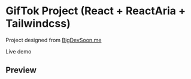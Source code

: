 # GifTok Project (React + ReactAria + Tailwindcss)

Project designed from [BigDevSoon.me](https://bigdevsoon.me/)

Live demo 

## Preview